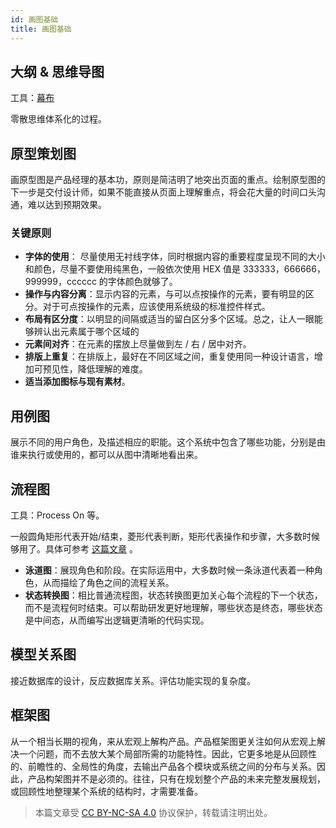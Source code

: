 ```yaml
---
id: 画图基础
title: 画图基础
---
```


## 大纲 & 思维导图

工具：[幕布](https://mubu.com/)

零散思维体系化的过程。

## 原型策划图

画原型图是产品经理的基本功，原则是简洁明了地突出页面的重点。绘制原型图的下一步是交付设计师，如果不能直接从页面上理解重点，将会花大量的时间口头沟通，难以达到预期效果。

### 关键原则

- **字体的使用**： 尽量使用无衬线字体，同时根据内容的重要程度呈现不同的大小和颜色，尽量不要使用纯黑色，一般依次使用 HEX 值是 333333，666666，999999，cccccc 的字体颜色就够了。
- **操作与内容分离**：显示内容的元素，与可以点按操作的元素，要有明显的区分。对于可点按操作的元素，应该使用系统级的标准控件样式。
- **布局有区分度**：以明显的间隔或适当的留白区分多个区域。总之，让人一眼能够辨认出元素属于哪个区域的
- **元素间对齐**：在元素的摆放上尽量做到左 / 右 / 居中对齐。
- **排版上重复**：在排版上，最好在不同区域之间，重复使用同一种设计语言，增加可预见性，降低理解的难度。
- **适当添加图标与现有素材**。

## 用例图

展示不同的用户角色，及描述相应的职能。这个系统中包含了哪些功能，分别是由谁来执行或使用的，都可以从图中清晰地看出来。

## 流程图

工具：Process On 等。

一般圆角矩形代表开始/结束，菱形代表判断，矩形代表操作和步骤，大多数时候够用了。具体可参考 [这篇文章](http://www.sohu.com/a/236178167_505826) 。

- **泳道图**：展现角色和阶段。在实际运用中，大多数时候一条泳道代表着一种角色，从而描绘了角色之间的流程关系。
- **状态转换图**：相比普通流程图，状态转换图更加关心每个流程的下一个状态，而不是流程何时结束。可以帮助研发更好地理解，哪些状态是终态，哪些状态是中间态，从而编写出逻辑更清晰的代码实现。

## **模型关系图**

接近数据库的设计，反应数据库关系。评估功能实现的复杂度。

## 框架图

从一个相当长期的视角，来从宏观上解构产品。产品框架图更关注如何从宏观上解决一个问题，而不去放大某个局部所需的功能特性。因此，它更多地是从回顾性的、前瞻性的、全局性的角度，去输出产品各个模块或系统之间的分布与关系。因此，产品构架图并不是必须的。往往，只有在规划整个产品的未来完整发展规划，或回顾性地整理某个系统的结构时，才需要准备。



> 本篇文章受 [CC BY-NC-SA 4.0](https://creativecommons.org/licenses/by/4.0/deed.zh) 协议保护，转载请注明出处。

